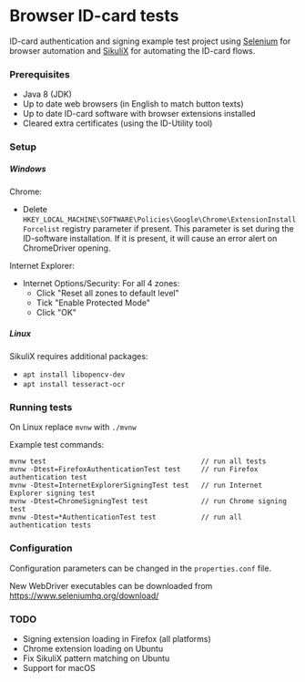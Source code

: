# Browser ID-card tests

ID-card authentication and signing example test project using [Selenium](https://www.seleniumhq.org/)
for browser automation and [SikuliX](http://sikulix.com/) for automating the ID-card flows.

### Prerequisites

* Java 8 (JDK)
* Up to date web browsers (in English to match button texts)
* Up to date ID-card software with browser extensions installed
* Cleared extra certificates (using the ID-Utility tool)

### Setup

##### Windows

Chrome:

* Delete `HKEY_LOCAL_MACHINE\SOFTWARE\Policies\Google\Chrome\ExtensionInstallForcelist`
registry parameter if present. This parameter is set during the ID-software installation.
If it is present, it will cause an error alert on ChromeDriver opening.

Internet Explorer:

* Internet Options/Security: For all 4 zones:
    - Click "Reset all zones to default level"
    - Tick "Enable Protected Mode"
    - Click "OK"

##### Linux

SikuliX requires additional packages:
* `apt install libopencv-dev`
* `apt install tesseract-ocr`

### Running tests

On Linux replace `mvnw` with `./mvnw`

Example test commands:
```
mvnw test                                      // run all tests
mvnw -Dtest=FirefoxAuthenticationTest test     // run Firefox authentication test
mvnw -Dtest=InternetExplorerSigningTest test   // run Internet Explorer signing test
mvnw -Dtest=ChromeSigningTest test             // run Chrome signing test
mvnw -Dtest=*AuthenticationTest test           // run all authentication tests
```

### Configuration

Configuration parameters can be changed in the `properties.conf` file.

New WebDriver executables can be downloaded from https://www.seleniumhq.org/download/

### TODO
* Signing extension loading in Firefox (all platforms)
* Chrome extension loading on Ubuntu
* Fix SikuliX pattern matching on Ubuntu
* Support for macOS
